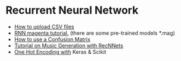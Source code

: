 # Recurrent Neural Network

* [How to upload CSV files ](https://towardsdatascience.com/3-ways-to-load-csv-files-into-colab-7c14fcbdcb92)
* [RNN magenta tutorial.](https://magenta.tensorflow.org/2016/06/10/recurrent-neural-network-generation-tutorial) \(there are some pre-trained models \*.mag\) 
* [How to use a Confusion Matrix ](https://www.youtube.com/watch?v=km7pxKy4UHU)
* [Tutorial on Music Generation with RecNNets ](https://medium.com/datadriveninvestor/music-generation-using-deep-learning-85010fb982e2)
* [One Hot Encoding with](https://machinelearningmastery.com/how-to-one-hot-encode-sequence-data-in-python/) Keras & Scikit



